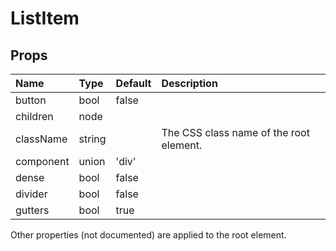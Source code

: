 ListItem
========



Props
-----


| Name | Type | Default | Description |
|:-----|:-----|:-----|:-----|
| button | bool | false |   |
| children | node |  |   |
| className | string |  |  The CSS class name of the root element. |
| component | union | 'div' |   |
| dense | bool | false |   |
| divider | bool | false |   |
| gutters | bool | true |   |

Other properties (not documented) are applied to the root element.
